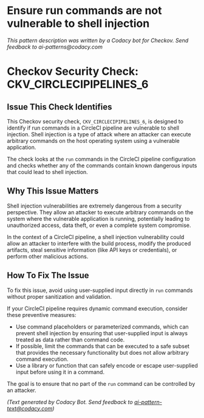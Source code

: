 # Ensure run commands are not vulnerable to shell injection

_This pattern description was written by a Codacy bot for Checkov. Send feedback to ai-patterns@codacy.com_

# Checkov Security Check: CKV_CIRCLECIPIPELINES_6

## Issue This Check Identifies

This Checkov security check, `CKV_CIRCLECIPIPELINES_6`, is designed to identify if run commands in a CircleCI pipeline are vulnerable to shell injection. Shell injection is a type of attack where an attacker can execute arbitrary commands on the host operating system using a vulnerable application.

The check looks at the `run` commands in the CircleCI pipeline configuration and checks whether any of the commands contain known dangerous inputs that could lead to shell injection. 

## Why This Issue Matters

Shell injection vulnerabilities are extremely dangerous from a security perspective. They allow an attacker to execute arbitrary commands on the system where the vulnerable application is running, potentially leading to unauthorized access, data theft, or even a complete system compromise.

In the context of a CircleCI pipeline, a shell injection vulnerability could allow an attacker to interfere with the build process, modify the produced artifacts, steal sensitive information (like API keys or credentials), or perform other malicious actions.

## How To Fix The Issue

To fix this issue, avoid using user-supplied input directly in `run` commands without proper sanitization and validation. 

If your CircleCI pipeline requires dynamic command execution, consider these preventive measures:

- Use command placeholders or parameterized commands, which can prevent shell injection by ensuring that user-supplied input is always treated as data rather than command code.
- If possible, limit the commands that can be executed to a safe subset that provides the necessary functionality but does not allow arbitrary command execution.
- Use a library or function that can safely encode or escape user-supplied input before using it in a command.

The goal is to ensure that no part of the `run` command can be controlled by an attacker.

_(Text generated by Codacy Bot. Send feedback to ai-pattern-text@codacy.com)_
